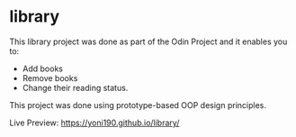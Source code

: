 # library
This library project was done as part of the Odin Project and it enables you to:
 - Add books
 - Remove books
 - Change their reading status.
 
 This project was done using prototype-based OOP design principles.

Live Preview: https://yoni190.github.io/library/